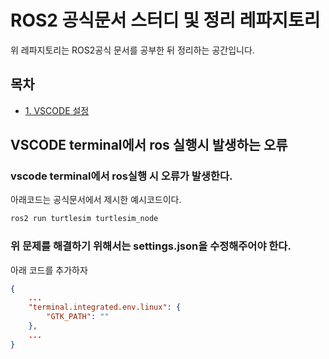 # ROS2 공식문서 스터디 및 정리 레파지토리
위 레파지토리는 ROS2공식 문서를 공부한 뒤 정리하는 공간입니다.

## 목차
- [1. VSCODE 설정](#예시1)

## VSCODE terminal에서 ros 실행시 발생하는 오류
### vscode terminal에서 ros실행 시 오류가 발생한다.
아래코드는 공식문서에서 제시한 예시코드이다.
```bash
ros2 run turtlesim turtlesim_node
```

### 위 문제를 해결하기 위해서는 settings.json을 수정해주어야 한다.
아래 코드를 추가하자
```json
{
    ...
    "terminal.integrated.env.linux": {
        "GTK_PATH": ""
    },
    ...
}
```

<!-- ## colcon 설치
sudo apt install python3-colcon-co

## auto completion 사용하기

![alt text](image.png)

- 환경변수 추가

```bash
source /usr/share/colcon_argcomplete/hook/colcon-argcomplete.bash
```

## workspace 설치하기

1. ros2_ws 만들깅
```bash
cd ~
mkdir ros2_ws
cd ros2_ws
```

2. src 디렉토리 생성하기
```bash
mkdir src
```

3. build하기
```bash
colcon build
```

dd

이 후 log(build process), install, log 디렉토리가 생성된다.

4. install directory의 local_setup.bash를 소스 해줌

```bash
vi ~./zshrc
```

## python Package 생성하기

패키지는 독립된 유닛이며, 코드를 재사용 가능한 블록으로 분리해준다.
예시로 카메라 패키지와 로봇패키지 등이 있다.

1. src 폴더로 이동하기

```bash
cd ~ros2_ws/src
```

2. 파이썬 패키지 생성하기

```bash
ros2 pkg create my_py_pkg --build-type ament_python --dependencies rclpy
```

3. 빌드 방법

```bash
colcon build
```

4. 특정 패키지만 빌드하기

```bash
colcon build --packages-select my-py-pkg
```

3. C++ 패키지 생성하기

```bash
cd src
ros2 pkg create my_cpp_pkg --build-type ament_cmake --dependencies rclcpp
```

## ROS2 - Nodes
다른 노드와 커뮤니케이션 함

- Subprograms in your application, responsible for only one thing
- Combined into a graph
- Communicate with each other thorough topics, services, and parameters

Benfits :
- Reduce code complexity
- Fault tolerance
- Can be written in Python, C++, ...

### 카메라 패키지라면
- 카메라 드라이버
- 이미지 처리

### Motion Planning pkg
- Path correction
- Motion planning

### image Processing node와 Path Correction Node의 통신

### Hardware control
- Drivers
- Main Control loop (Motion Planing 과 통신)
- State Publisher


## 간단한 Python 노드 생성

1. 파일 생성

```bash
cd ~/ros2_ws/src/my_py_pkg/my_py_pkg
touch my_first_node.py
```

2. 파이썬 노드 작성

```python
#!/usr/bin/env python3
import rclpy
from rclpy.node import Node

class MyNode(Node):
   def __init__(self):
      super().__init__("py_test")  # 노드 이름 설정
      self.counter_ = 0
      self.get_logger().info("Hello ROS2")  # 초기 메시지 출력
      self.create_timer(0.5, self.timer_callback)  # 0.5초마다 callback 호출

   def timer_callback(self):
      self.counter_ += 1
      self.get_logger().info("Hello " + str(self.counter_))  # 카운터를 증가시키며 출력

def main(args=None):
   rclpy.init(args=args)
   node = MyNode()
   rclpy.spin(node)  # 프로그램을 지속적으로 실행, 다른 작업이 없을 경우 유지
   rclpy.shutdown()  # ROS 2 종료

if __name__ == '__main__':
   main()

```
- MyNode 클래스
- Node를 상속하며, ROS 2의 노드를 생성하는 기본 구조입니다.
- self.get_logger().info("string"): 메시지를 콘솔에 출력합니다.
- self.create_timer(0.5, self.timer_callback): 0.5초마다 timer_callback 함수를 호출하는 타이머를 생성합니다. 이는 주파수 2Hz에 해당하며, 초당 2번 호출됩니다.
- rclpy.spin(node): 노드가 지속해서 동작하게 하며, 다른 작업이 없다면 프로그램이 종료되지 않도록 합니다.
- node의 이름에는 “node”라는 단어가 포함되지 않아야 합니다.
- 메인 함수
- rclpy.init(): ROS 2의 초기화 함수로, 노드 실행 준비를 합니다.
- rclpy.shutdown(): ROS 2를 종료합니다.

## 노드 설치 방법

직접 실행 권한을 부여하여 노드를 실행할 수도 있지만, setup.cfg와 setup.py 파일을 사용하여 설치하는 방법이 권장됩니다.

1. setup.cfg

setup.cfg 파일은 설치 디렉토리를 정의합니다. 이를 통해 설치 시 파일의 위치를 지정할 수 있습니다.

[develop]
script-dir=$base/lib/my_py_pkg
[install]
install-scripts=$base/lib/my_py_pkg

- $base/lib/my_py_pkg: 설치 후에 실행 가능한 스크립트가 위치할 디렉토리입니다.

2. setup.py

setup.py는 패키지 메타데이터와 종속성을 설정하며, ROS 2 패키지인 package.xml과 같은 역할을 합니다.

```python
from setuptools import setup

package_name = 'my_py_pkg'

setup(
    name=package_name,
    version='0.0.0',
    packages=[package_name],
    data_files=[
        ('share/ament_index/resource_index/packages',
            ['resource/' + package_name]),
        ('share/' + package_name, ['package.xml']),
    ],
    install_requires=['setuptools'],
    zip_safe=True,
    maintainer='kim',
    maintainer_email='kim@todo.todo',
    description='ROS 2 Python Node Package',
    license='TODO: License declaration',
    tests_require=['pytest'],
    entry_points={
        'console_scripts': [
           "py_node = my_py_pkg.my_first_node:main"
        ],
    },
)
```

- entry_points: 패키지 설치 후, py_node 명령을 실행하여 my_first_node.py 파일의 main() 함수를 호출할 수 있도록 합니다.
- py_node = my_py_pkg.my_first_node:main에서 my_py_pkg.my_first_node는 my_py_pkg 패키지 내부의 my_first_node 모듈을 의미하며, main 함수가 실행됩니다.

## 노드 실행

1. 빌드

```bash
cd ~/ros2_ws
colcon build --packages-select my_py_pkg
```

colcon build를 통해 패키지를 빌드합니다. --packages-select 옵션을 사용하여 특정 패키지만 빌드할 수 있습니다.

2. 설치 디렉토리에서 노드 실행

```bash
cd install/my_py_pkg/lib/my_py_pkg
./py_node
```

install/my_py_pkg/lib/my_py_pkg 경로에서 py_node를 직접 실행할 수 있습니다. 이 파일은 entry_points 설정에 의해 자동 생성되었으며, my_first_node.py의 main() 함수를 호출합니다.

3. 다른 터미널에서 노드 실행

```bash
source ~/.bashrc
ros2 run my_py_pkg py_node
```

새로운 터미널에서 ros2 run my_py_pkg py_node 명령을 통해 노드를 실행할 수 있습니다. source ~/.bashrc를 실행하여 ROS 2 설정이 반영된 환경을 사용하도록 합니다.


## 간단한 C++ 노드 생성

### cpp package생성
```bash
cd ros2_ws/src
ros2 pkg create my_cpp_pkg --build-type ament_cmake --dependencies rclcpp
```
![alt text](image-1.png)

### 선택 빌드하기
```bash
colcon build --packages-select my_cpp_pkg
```
![alt text](image-2.png)

![alt text](image-4.png)

- c_cpp_properties.json

```json
{
    "configurations": [
        {
            "name": "Linux",
            "includePath": [
                "${workspaceFolder}/**",
                "/opt/ros/foxy/include"
            ],
            "defines": [],
            "intelliSenseMode": "linux-gcc-arm64"
        }
    ],
    "version": 4
}
```

- 생성된 노드를 run하기 위해 특정 디렉토리에 node를 생성해야 하며 이를 cmake에 추가한다.

```txt
cmake_minimum_required(VERSION 3.5)
project(my_cpp_pkg)

# Default to C++14
if(NOT CMAKE_CXX_STANDARD)
  set(CMAKE_CXX_STANDARD 14)
endif()

if(CMAKE_COMPILER_IS_GNUCXX OR CMAKE_CXX_COMPILER_ID MATCHES "Clang")
  add_compile_options(-Wall -Wextra -Wpedantic)
endif()

# find dependencies
find_package(ament_cmake REQUIRED)
find_package(rclcpp REQUIRED)

add_executable(cpp_node src/my_first_node.cpp) # executable 생성
ament_target_dependencies(cpp_node rclcpp) #linking

install(TARGETS
  cpp_node
  DESTINATION lib/${PROJECT_NAME}
)

ament_package()

```

```text
add_executable(cpp_node src/my_first_node.cpp) # executable 생성
ament_target_dependencies(cpp_node rclcpp) # linking
```

- `add_executable`은 노드의 실행파일을 생성하고 cpp_node는 실행파일의 이름이며, 소스코드의 파일 경로는 src/my_first_node.cpp이다.
- `ament_target_dependencies`는 cpp_node 실행파일을 rclcpp라이브러리와 링크해준다.

```text
install(TARGETS
  cpp_node
  DESTINATION lib/${PROJECT_NAME}
)

ament_package()
```

- install은 빌드된 실행파일을 설치할 위치를 지정한다.
- TARGETS는 설치된 실행파일을 지정하며 여기서는 cpp_node이다.
- DESTINATION은 설치 위치를 지정한다. lib/my_cpp_pkg에 cpp_node실행파일을 설치한다는 것이다.

#### 정리
1.	프로젝트 이름과 요구되는 C++ 표준을 정의한다.
2.	의존성 패키지를 찾고, 컴파일 옵션을 추가한다.
3.	소스 코드에서 실행 파일을 생성하고, 필요한 라이브러리(rclcpp)와 연결한다.
4.	빌드된 실행 파일을 특정 디렉토리(lib/my_cpp_pkg)에 설치하여, ROS2 환경에서 사용할 수 있게 한다.


#### rclcpp를 이용하여 기본적인 ros2노드 생성하기

```cpp
#include "rclcpp/rclcpp.hpp"
```
- rclcpp 라이브러리를 포함하는 부분입니다. rclcpp는 ROS2의 C++ 클라이언트 라이브러리로, ROS2 노드를 작성하기 위해 필요한 기능을 제공합니다.

```cpp
int main(int argc, char** argv) {
   rclcpp::init(argc, argv); /// 로스 커뮤니케이션 초기화
```
- main 함수는 C++ 프로그램의 시작 지점입니다.
- `rclcpp::init(argc, argv);`는 ROS2 커뮤니케이션을 초기화하는 함수입니다. ROS2는 노드 간의 통신을 위해 초기화가 필요하며, 이 함수는 ROS2 프로그램의 시작에서 반드시 호출해야 합니다. argc와 argv는 ROS2 초기화 시 명령줄 인수를 전달하기 위해 사용됩니다.

```cpp
auto node = std::make_shared<rclcpp::Node>("cpp_test"); /// node는 shared pointer임 스코프 벗어나도 살아있을 수 있음
```   
- `std::make_shared<rclcpp::Node>("cpp_test");`는 cpp_test라는 이름의 노드를 생성하고, 그 노드를 std::shared_ptr로 관리합니다.
- `std::shared_ptr`는 스마트 포인터로, 해당 포인터를 사용하는 모든 영역에서 메모리를 안전하게 관리할 수 있게 해줍니다. 즉, 이 노드는 node 변수의 스코프를 벗어나도 다른 곳에서 참조할 수 있다면 메모리가 해제되지 않고 유지됩니다.

```cpp
RCLCPP_INFO(node->get_logger(), "Hello Cpp Node");
```

- RCLCPP_INFO는 ROS2의 로그 메시지 함수입니다.
- 첫 번째 인수로 `node->get_logger()`를 사용하여 노드의 로거(logger)를 가져옵니다.
- 두 번째 인수는 출력할 메시지로, "Hello Cpp Node"라는 문자열이 출력됩니다.
- 이 줄을 통해 콘솔에 "Hello Cpp Node"라는 정보 메시지가 출력됩니다.

```cpp
rclcpp::spin(node); /// 노드를 스핀함 (기다림) 노드가 살이있게 유지해준다.
```


- `rclcpp::spin(node);`는 ROS2 노드를 활성화 상태로 유지하는 함수입니다. 이 함수가 호출되면, 노드는 통신을 위해 계속 대기 상태에 들어갑니다.
- spin 함수는 종료될 때까지 실행을 지속하므로, 일반적으로 프로그램이 계속 실행되도록 유지하고, 메시지 수신 등의 이벤트를 처리하는 역할을 합니다.

```cpp
rclcpp::shutdown(); /// 노드가 멈추면 로스 커뮤니케이션 종료
```
- `rclcpp::shutdown();`은 ROS2 커뮤니케이션을 종료하는 함수입니다.
- spin이 종료되거나 프로그램이 종료될 때 shutdown을 호출하여 ROS2 노드와의 모든 연결을 정리합니다.

#### 전체 흐름 요약
1.	`rclcpp::init`으로 ROS2 커뮤니케이션을 초기화합니다.
2.	`std::make_shared<rclcpp::Node>("cpp_test")`로 cpp_test라는 이름의 노드를 생성합니다.
3.	`RCLCPP_INFO`로 노드의 로거를 통해 “Hello Cpp Node” 메시지를 출력합니다.
4.	`rclcpp::spin`을 통해 노드가 계속 실행되도록 유지합니다.
5.	`rclcpp::shutdown`을 호출하여 ROS2 커뮤니케이션을 종료합니다.

#### 타이머를 이용하여 일정시간 마다 로깅하기
```cpp
#include "rclcpp/rclcpp.hpp"

class MyNode: public rclcpp::Node {
public:
   MyNode(): Node("cpp_test") {
      RCLCPP_INFO(this->get_logger(), "Hello Cpp class Node");

      timer_ = this->create_wall_timer(std::chrono::seconds(1), 
                                       std::bind(&MyNode::timerCallback, this));
   }
private:
   void timerCallback() {
      RCLCPP_INFO(this->get_logger(), "Hello");
   }
   rclcpp::TimerBase::SharedPtr timer_;
};

int main(int argc, char** argv) {
   rclcpp::init(argc, argv); /// 로스 커뮤니케이션 초기화

   auto node = std::make_shared<MyNode>();
   rclcpp::spin(node); /// 노드를 스핀함 (기다림) 노드가 살이있게 유지해준다.
   rclcpp::shutdown(); /// 노드가 멈추면 로스 커뮤니케이션 종료

   return 0;
}
```

```cpp
      timer_ = this->create_wall_timer(std::chrono::seconds(1), 
                                       std::bind(&MyNode::timerCallback, this));
```

- `create_wall_timer`는 일정시간마다 주기적으로 `callback`함수를 호출하는 타이머를 생성한다.
- `std::chrono::second(1)`은 타이머의 간격을 나타내며 1초 마다 timerCallback함수를 호출하도록 설정한다.
- `std::bind(&MyNode::timerCallback, this)`는 timerCallback 함수를 현재 객체(this)의 멤버 함수로 바인딩한다.
- `rclcpp::TimerBase::SharedPtr timer_;`는 타이머 객체를 가리키는 스마트 포인터이다. 이를 통해 타이머의 수명을 관리할 수 있다.

#### 실제 타이머 객체의 위치
- 타이머 객체는 ROS2 노드의 메모리 공간에 생성된다.
- 그 타이머 객체를 가리키는 스마트 포인터 timer_를 통해 타이머를 사용한다.
- node가 파괴될 때 타이머 객체도 파괴된다.
- `rclcpp::spin(node)`가 실행되고 있는 동안 타이머는 활성 상태로 유지되며, 지정된 간격에 따라 `callback function`을 호출한다.

![alt text](image-5.png)



### 코드 템플릿

#### cpp
```cpp
#include "rclcpp/rclcpp.hpp"
 
class MyCustomNode : public rclcpp::Node // MODIFY NAME
{
public:
    MyCustomNode() : Node("node_name") // MODIFY NAME
    {
    }
 
private:
};
 
int main(int argc, char **argv)
{
    rclcpp::init(argc, argv);
    auto node = std::make_shared<MyCustomNode>(); // MODIFY NAME
    rclcpp::spin(node);
    rclcpp::shutdown();
    return 0;
}
```

```python
#!/usr/bin/env python3
import rclpy
from rclpy.node import Node
 
 
class MyCustomNode(Node): # MODIFY NAME
    def __init__(self):
        super().__init__("node_name") # MODIFY NAME
 
 
def main(args=None):
    rclpy.init(args=args)
    node = MyCustomNode() # MODIFY NAME
    rclpy.spin(node)
    rclpy.shutdown()
 
 
if __name__ == "__main__":
    main()
```

### rcl

rcl은 ros client library이다. pure C librarty임
dds는 data distribution service로 미들웨어임 

rclcpp cpp 클라이언트 라이브러리임 python도 똑같음 

### 디버깅 및 실행

- 먼저 환경변수에 workspace와 foxy가 있는지 확인한다.

![alt text](image-6.png)

만약 환경변수를 추가하거나 수정했다면 source `~/.bashrc`를 해줘야한다.

- tab을 두번 누르면 해당 명령어에 대한 모든 명령을 볼 수 있다.

![alt text](image-7.png)

- 실행시 노드를 찾기 위해서도 tab을 사용할 수 있다.

![alt text](image-8.png)

- `ros2 node list`
![alt text](image-9.png)

는 현재 실행중인 모든 노드를 확인할 수 있다.

![alt text](image-10.png)

- help메세지

![alt text](image-11.png)

- python 노드를 종료한 뒤 `ros2 node list`의 출력이 없는 것을 확인할 수 있다.
![alt text](image-12.png)

### 같은 이름의 노드 여러개 생성하기
두 개의 같으 노드를 실행시키는 것은 ros2에서 가능하지만 권장하지 않는다.

- 동시 실행

![alt text](image-13.png)

- 경고 메세지

![alt text](image-14.png)

따라서 같은 노드를 다른 이름으로 실행시켜야 한다.

![alt text](image-15.png)

```bash
ros2 run my_py_pkg py_node --ros-args --remap __node:=abc
```

![alt text](image-16.png)

- ros2 node list로 확인하기

![alt text](image-17.png)

- abc와 node2 동시에 실행시키기

![alt text](image-18.png)

## When editing python file, automatically build that file

```bash
colcon build --packages-select my_py_pkg --symlink-install
```

- It's useful when debugging.

### output
```bash
kim@kim-desktop:~/ros2_ws$ ros2 run my_py_pkg py_node
[INFO] [1732441836.792203966] [py_test]: Hello ROS2!!!!
[INFO] [1732441837.295931309] [py_test]: Hello1
[INFO] [1732441837.795945941] [py_test]: Hello2
[INFO] [1732441838.296296971] [py_test]: Hello3
[INFO] [1732441838.795834259] [py_test]: Hello4
```

- It's useful for python, C++ isn't work.


### how to use terminator

link:
shanepark.tistory.com/313

### Activity1

![alt text](activity1.png)

![alt text](activity1_2.png)

 -->
